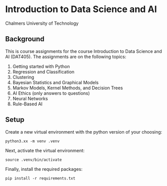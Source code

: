 # Introduction to Data Science and AI
Chalmers University of Technology

## Background
This is course assignments for the course Introduction to Data Science and AI (DAT405). The assignments are on the following topics:
1. Getting started with Python
2. Regression and Classification
3. Clustering
4. Bayesian Statistics and Graphical Models
5. Markov Models, Kernel Methods, and Decision Trees
6. AI Ethics (only answers to questions)
7. Neural Networks
8. Rule-Based AI

## Setup
Create a new virtual environment with the python version of your choosing:

``python3.xx -m venv .venv``

Next, activate the virtual environment:

``source .venv/bin/activate``

Finally, install the required packages:

``pip install -r requirements.txt``

##